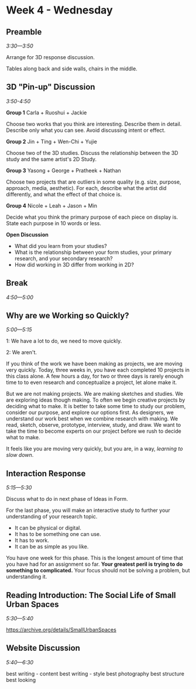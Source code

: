 # Week 4 - Wednesday

## Preamble
*3:30—3:50*

Arrange for 3D response discussion.

Tables along back and side walls, chairs in the middle.

## 3D "Pin-up" Discussion
*3:50-4:50*

**Group 1**  Carla + Ruoshui + Jackie  
    
Choose two works that you think are interesting. Describe them in detail. Describe only what you can see. Avoid discussing intent or effect.

**Group 2**  Jin + Ting + Wen-Chi + Yujie
    
Choose two of the 3D studies. Discuss the relationship between the 3D study and the same artist's 2D Study.    

**Group 3**  Yasong + George + Pratheek + Nathan
    
Choose two projects that are outliers in some quality (e.g. size, purpose, approach, media, aesthetic). For each, describe what the artist did differently, and what the effect of that choice is.

**Group 4** Nicole + Leah + Jason + Min
    
Decide what you think the primary purpose of each piece on display is. State each purpose in 10 words or less.

**Open Discussion**

- What did you learn from your studies?
- What is the relationship between your form studies, your primary research, and your secondary research?
- How did working in 3D differ from working in 2D? 

## Break
*4:50—5:00*

## Why are we Working so Quickly?
*5:00—5:15*

1: We have a lot to do, we need to move quickly. 

2: We aren't.

If you think of the work we have been making as projects, we are moving very quickly. Today, three weeks in, you have each completed 10 projects in this class alone. A few hours a day, for two or three days is rarely enough time to to even research and conceptualize a project, let alone make it.

But we are not making projects. We are making sketches and studies. We are exploring ideas though making. To often we begin creative projects by deciding what to make. It is better to take some time to study our problem, consider our purpose, and explore our options first. As designers, we understand our work best when we combine research with making. We read, sketch, observe, prototype, interview, study, and draw. We want to take the time to become experts on our project before we rush to decide what to make. 
  
It feels like you are moving very quickly, but you are, in a way, *learning to slow down*. 


  
  

## Interaction Response
*5:15—5:30*

Discuss what to do in next phase of Ideas in Form.

For the last phase, you will make an interactive study to further your understanding of your research topic. 

- It can be physical or digital.
- It has to be something one can use.
- It has to work.
- It can be as simple as you like.

You have one week for this phase. This is the longest amount of time that you have had for an assignment so far. **Your greatest peril is trying to do something to complicated.** Your focus should not be solving a problem, but understanding it. 

## Reading Introduction: The Social Life of Small Urban Spaces
*5:30—5:40*

https://archive.org/details/SmallUrbanSpaces

## Website Discussion
*5:40—6:30*

best writing - content
best writing - style
best photography 
best structure
best looking
